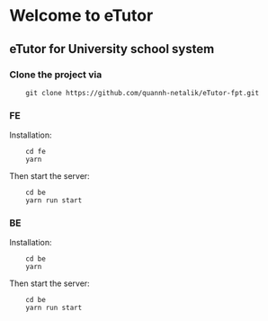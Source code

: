 # Welcome to eTutor

## eTutor for University school system

### Clone the project via

```git/bash
    git clone https://github.com/quannh-netalik/eTutor-fpt.git
```

### FE

Installation:

```git/bash
    cd fe
    yarn
```

Then start the server:

```git/bash
    cd be
    yarn run start
```

### BE

Installation:

```git/bash
    cd be
    yarn
```

Then start the server:

```git/bash
    cd be
    yarn run start
```
